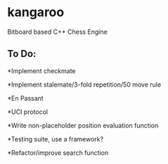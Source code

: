kangaroo
========

Bitboard based C++ Chess Engine

<h2>To Do:</h2>

*Implement checkmate

*Implement stalemate/3-fold repetition/50 move rule

*En Passant

*UCI protocol

*Write non-placeholder position evaluation function

*Testing suite, use a framework?

*Refactor/improve search function
